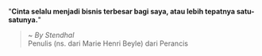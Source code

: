"**Cinta selalu menjadi bisnis terbesar bagi saya, atau lebih tepatnya satu-satunya.**"

> ~ _By Stendhal_  
Penulis (ns. dari Marie Henri Beyle) dari Perancis
